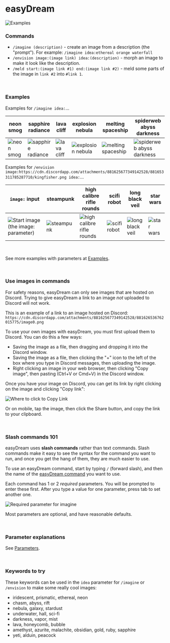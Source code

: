# easyDream

![Examples](https://cdn.discordapp.com/attachments/881625677349142528/881634798580432956/monage1-comp.png)


### Commands

- `/imagine (description)` - create an image from a description (the "prompt"). For example: `/imagine idea:ethereal orange waterfall`
- `/envision image:(image link) idea:(description)` - morph an image to make it look like the description.
- `/meld start:(image link #1) end:(image link #2)` - meld some parts of the image in `link #2` into `#link 1`.

&nbsp;

### Examples

Examples for `/imagine idea:`...

| neon smog | sapphire radiance | lava cliff | explosion nebula | melting spaceship | spiderweb abyss darkness |
| --- | --- | --- | --- | --- | --- |
| ![neon smog](https://cdn.discordapp.com/attachments/881625677349142528/881643419032756254/neon_smog.png) | ![sapphire radiance](https://cdn.discordapp.com/attachments/872973086654332989/881629324455837766/sapphire_radiance.png) | ![lava cliff](https://cdn.discordapp.com/attachments/872973086654332989/881644424663294052/lava_cliff.png) | ![explosion nebula](https://cdn.discordapp.com/attachments/872973086654332989/881646300104380476/explosion_nebula.png) | ![melting spaceship](https://cdn.discordapp.com/attachments/872973086654332989/881646845275811881/melting_spaceship.png) | ![spiderweb abyss darkness](https://cdn.discordapp.com/attachments/872973086654332989/881339740752842812/spiderweb_abyss_darkness.png) |

Examples for `/envision image:https://cdn.discordapp.com/attachments/881625677349142528/881653311785287710/kingfisher.png idea:`...

| `image:` input | steampunk | high calibre rifle rounds | scifi robot | long black veil | star wars |
| --- | --- | --- | --- | --- | --- |
| ![Start image (the `image:` parameter)](https://cdn.discordapp.com/attachments/881625677349142528/881653311785287710/kingfisher.png) | ![steampunk](https://cdn.discordapp.com/attachments/872973086654332989/881652650645532752/steampunk.png) | ![high calibre rifle rounds](https://cdn.discordapp.com/attachments/872973086654332989/881648879873982484/high_calibre_rifle_rounds.png) | ![scifi robot](https://cdn.discordapp.com/attachments/872973086654332989/881649097566740480/scifi_robot.png) | ![long black veil](https://cdn.discordapp.com/attachments/872973086654332989/881650310894981151/long_black_veil.png) | ![star wars](https://cdn.discordapp.com/attachments/872973086654332989/881652950408261702/star_wars.png) |

&nbsp;

See more examples with parameters at [Examples](examples).

&nbsp;

### Use images in commands

For safety reasons, easyDream can only see images that are hosted on Discord. Trying to give easyDream a link to an image *not* uploaded to Discord will not work.

This is an example of a link to an image hosted on Discord: `https://cdn.discordapp.com/attachments/881625677349142528/881626536762015775/image0.png`

To use your own images with easyDream, you must first upload them to Discord. You can do this a few ways:
- Saving the image as a file, then dragging and dropping it into the Discord window.
- Saving the image as a file, then clicking the "+" icon to the left of the box where you type in Discord messages, then uploading the image.
- Right clicking an image in your web browser, then clicking "Copy image", then pasting (Ctrl+V or Cmd+V) in the Discord window.

Once you have your image on Discord, you can get its link by right clicking on the image and clicking "Copy link":

![Where to click to Copy Link](https://cdn.discordapp.com/attachments/881625677349142528/881628628641792030/unknown.png)

Or on mobile, tap the image, then click the Share button, and copy the link to your clipboard.

&nbsp;

### Slash commands 101

easyDream uses **slash commands** rather than text commands. Slash commands make it easy to see the syntax for the command you want to run, and once you get the hang of them, they are much easier to use.

To use an easyDream command, start by typing `/` (forward slash), and then the name of the [easyDream command](#commands) you want to use. 

Each command has 1 or 2 *required* parameters. You will be prompted to enter these first. After you type a value for one parameter, press tab to set another one.

![Required parameter for imagine](https://cdn.discordapp.com/attachments/881625677349142528/881638189369020456/unknown.png)

Most parameters are optional, and have reasonable defaults.

&nbsp;

### Parameter explanations

See [Parameters](parameters).

&nbsp;

### Keywords to try

These keywords can be used in the `idea` parameter for `/imagine` or `/envision` to make some really cool images:
- iridescent, prismatic, ethereal, neon
- chasm, abyss, rift
- nebula, galaxy, stardust
- underwater, hall, sci-fi
- darkness, vapor, mist
- lava, honeycomb, bubble
- amethyst, azurite, malachite, obsidian, gold, ruby, sapphire
- yeti, alduin, peacock
